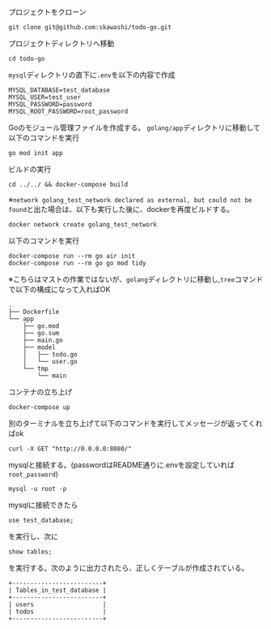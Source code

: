 プロジェクトをクローン
```
git clone git@github.com:skawashi/todo-go.git
```

プロジェクトディレクトリへ移動
```
cd todo-go
```

`mysql`ディレクトリの直下に`.env`を以下の内容で作成
```
MYSQL_DATABASE=test_database
MYSQL_USER=test_user
MYSQL_PASSWORD=password
MYSQL_ROOT_PASSWORD=root_password
```

Goのモジュール管理ファイルを作成する。
`golang/app`ディレクトリに移動して以下のコマンドを実行
```
go mod init app
```

ビルドの実行
```
cd ../../ && docker-compose build
```
※`network golang_test_network declared as external, but could not be found`と出た場合は、以下も実行した後に、dockerを再度ビルドする。
```
docker network create golang_test_network
```

以下のコマンドを実行
```
docker-compose run --rm go air init
docker-compose run --rm go go mod tidy
```
※こちらはマストの作業ではないが、`golang`ディレクトリに移動し,`tree`コマンドで以下の構成になって入ればOK
```
.
├── Dockerfile
└── app
    ├── go.mod
    ├── go.sum
    ├── main.go
    ├── model
    │   ├── todo.go
    │   └── user.go
    └── tmp
        └── main
```

コンテナの立ち上げ
```
docker-compose up
```

別のターミナルを立ち上げて以下のコマンドを実行してメッセージが返ってくればok
```
curl -X GET "http://0.0.0.0:8080/"
```

mysqlと接続する。(passwordはREADME通りに.envを設定していれば`root_password`)
```
mysql -u root -p
```

mysqlに接続できたら
```
use test_database;
```
を実行し、次に
```
show tables;
```
を実行する。次のように出力されたら、正しくテーブルが作成されている。
```
+-------------------------+
| Tables_in_test_database |
+-------------------------+
| users                   |
| todos                   |
+-------------------------+
```
